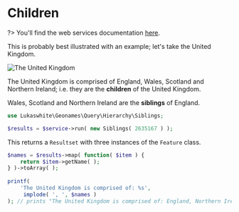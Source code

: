 # Children

?> You'll find the web services documentation [here](http://www.geonames.org/export/place-hierarchy.html).

This is probably best illustrated with an example; let's take the United Kingdom.
 
![The United Kingdom](/_media/united-kingdom.png)
 
The United Kingdom is comprised of England, Wales, Scotland and Northern Ireland; i.e. they are the **children** of the United Kingdom.

Wales, Scotland and Northern Ireland are the **siblings** of England.

```php
use Lukaswhite\Geonames\Query\Hierarchy\Siblings;

$results = $service->run( new Siblings( 2635167 ) );
```

This returns a `Resultset` with three instances of the `Feature` class.

```php
$names = $results->map( function( $item ) {
    return $item->getName( );
} )->toArray( );
 
printf( 
    'The United Kingdom is comprised of: %s',
     implode( ', ', $names )
); // prints "The United Kingdom is comprised of: England, Northern Ireland, Scotland, Wales"
```